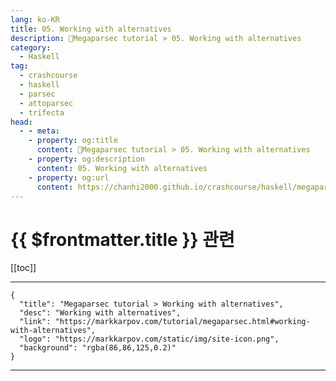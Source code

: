 ```yaml
---
lang: ko-KR
title: 05. Working with alternatives
description: 🐑Megaparsec tutorial > 05. Working with alternatives
category:
  - Haskell
tag: 
  - crashcourse
  - haskell
  - parsec
  - attoparsec
  - trifecta
head:
  - - meta:
    - property: og:title
      content: 🐑Megaparsec tutorial > 05. Working with alternatives
    - property: og:description
      content: 05. Working with alternatives
    - property: og:url
      content: https://chanhi2000.github.io/crashcourse/haskell/megaparsec/05.html
---
```


# {{ $frontmatter.title }} 관련

[[toc]]

---

```component VPCard
{
  "title": "Megaparsec tutorial > Working with alternatives",
  "desc": "Working with alternatives",
  "link": "https://markkarpov.com/tutorial/megaparsec.html#working-with-alternatives",
  "logo": "https://markkarpov.com/static/img/site-icon.png",
  "background": "rgba(86,86,125,0.2)"
}
```

---

<TagLinks />